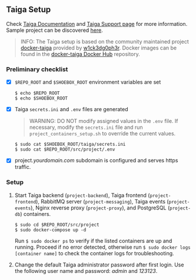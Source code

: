 ## Taiga Setup

Check [Taiga Documentation](https://taigaio.github.io/taiga-doc/dist/) and [Taiga Support page](https://tree.taiga.io/support/) for more information. Sample project can be discovered [here](https://tree.taiga.io/discover).

> INFO: The Taiga setup is based on the community maintained project [docker-taiga](https://github.com/docker-taiga/) provided by [w1ck3dg0ph3r](https://github.com/w1ck3dg0ph3r). Docker images can be found in the [docker-taiga Docker Hub](https://hub.docker.com/u/dockertaiga) repository.


### Preliminary checklist

- [x] `$REPO_ROOT` and `$SHOEBOX_ROOT` environment variables are set

    ```
    $ echo $REPO_ROOT
    $ echo $SHOEBOX_ROOT
    ```

- [x] Taiga `secrets.ini` and `.env` files are generated

    > WARNING: DO NOT modify assigned values in the `.env` file. If necessary, modify the `secrets.ini` file and run `project_containers_setup.sh` to override the current values.

    ```
    $ sudo cat $SHOEBOX_ROOT/taiga/secrets.ini
    $ sudo cat $REPO_ROOT/src/project/.env
    ```

- [x] project._yourdomain.com_ subdomain is configured and serves https traffic.


### Setup

 1. Start Taiga backend (`project-backend`), Taiga frontend (`project-frontend`), RabbitMQ server (`project-messaging`), Taiga events (`project-events`), Nginx reverse proxy (`project-proxy`), and PostgreSQL (`project-db`) containers.

    ```
    $ sudo cd $REPO_ROOT/src/project
    $ sudo docker-compose up -d
    ```

    Run `$ sudo docker ps` to verify if the listed containers are up and running. Proceed if no error detected, otherwise run `$ sudo docker logs [container name]` to check the container logs for troubleshooting.

2. Change the default Taiga administrator password after first login. Use the following user name and password: _admin_ and _123123_.
